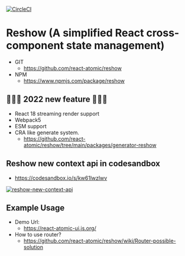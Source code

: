 [![CircleCI](https://circleci.com/gh/react-atomic/reshow/tree/main.svg?style=svg)](https://circleci.com/gh/react-atomic/reshow/tree/main)



Reshow (A simplified React cross-component state management)
===============
   * GIT
      * https://github.com/react-atomic/reshow
   * NPM
      * https://www.npmjs.com/package/reshow

## 🍬🍬🍬 2022 new feature 🍬🍬🍬
* React 18 streaming render support
* Webpack5
* ESM support
* CRA like generate system.
   * https://github.com/react-atomic/reshow/tree/main/packages/generator-reshow 


## Reshow new context api in codesandbox
* https://codesandbox.io/s/kw61lwzlwv

[<img  style="max-width: 100%" alt="reshow-new-context-api" src="https://user-images.githubusercontent.com/1877738/69008910-d9a7a180-098a-11ea-8793-6cbad1b17b8b.png">](https://codesandbox.io/s/kw61lwzlwv)

## Example Usage
* Demo Url:
   * https://react-atomic-ui.js.org/
* How to use router?
   * https://github.com/react-atomic/reshow/wiki/Router-possible-solution


